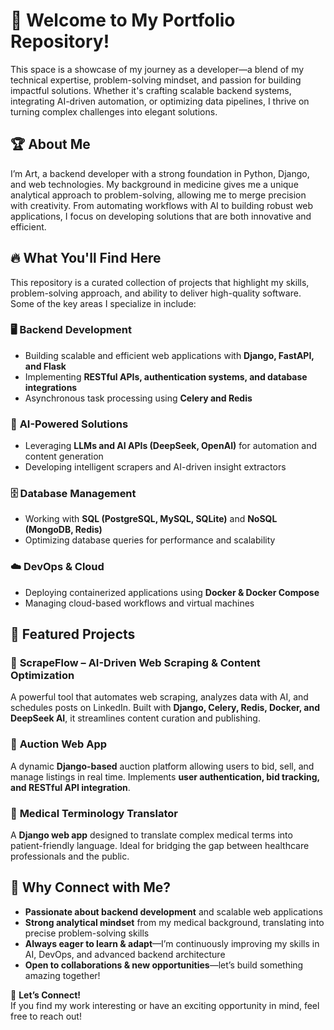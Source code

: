 # 🚀 Welcome to My Portfolio Repository!  

This space is a showcase of my journey as a developer—a blend of my technical expertise, problem-solving mindset, and passion for building impactful solutions. Whether it's crafting scalable backend systems, integrating AI-driven automation, or optimizing data pipelines, I thrive on turning complex challenges into elegant solutions.  

## 🏆 About Me  

I’m Art, a backend developer with a strong foundation in Python, Django, and web technologies. My background in medicine gives me a unique analytical approach to problem-solving, allowing me to merge precision with creativity. From automating workflows with AI to building robust web applications, I focus on developing solutions that are both innovative and efficient.  

## 🔥 What You'll Find Here  

This repository is a curated collection of projects that highlight my skills, problem-solving approach, and ability to deliver high-quality software. Some of the key areas I specialize in include:  

### 🖥️ **Backend Development**  
- Building scalable and efficient web applications with **Django, FastAPI, and Flask**  
- Implementing **RESTful APIs, authentication systems, and database integrations**  
- Asynchronous task processing using **Celery and Redis**  

### 🧠 **AI-Powered Solutions**  
- Leveraging **LLMs and AI APIs (DeepSeek, OpenAI)** for automation and content generation  
- Developing intelligent scrapers and AI-driven insight extractors  

### 🗄️ **Database Management**  
- Working with **SQL (PostgreSQL, MySQL, SQLite)** and **NoSQL (MongoDB, Redis)**  
- Optimizing database queries for performance and scalability  

### ☁️ **DevOps & Cloud**  
- Deploying containerized applications using **Docker & Docker Compose**  
- Managing cloud-based workflows and virtual machines  

## 🚀 Featured Projects  

### 🔹 **ScrapeFlow – AI-Driven Web Scraping & Content Optimization**  
A powerful tool that automates web scraping, analyzes data with AI, and schedules posts on LinkedIn. Built with **Django, Celery, Redis, Docker, and DeepSeek AI**, it streamlines content curation and publishing.  

### 🔹 **Auction Web App**  
A dynamic **Django-based** auction platform allowing users to bid, sell, and manage listings in real time. Implements **user authentication, bid tracking, and RESTful API integration**.  

### 🔹 **Medical Terminology Translator**  
A **Django web app** designed to translate complex medical terms into patient-friendly language. Ideal for bridging the gap between healthcare professionals and the public.  

## 🎯 Why Connect with Me?  

- **Passionate about backend development** and scalable web applications  
- **Strong analytical mindset** from my medical background, translating into precise problem-solving skills  
- **Always eager to learn & adapt**—I’m continuously improving my skills in AI, DevOps, and advanced backend architecture  
- **Open to collaborations & new opportunities**—let’s build something amazing together!  

📩 **Let’s Connect!**  
If you find my work interesting or have an exciting opportunity in mind, feel free to reach out!  
